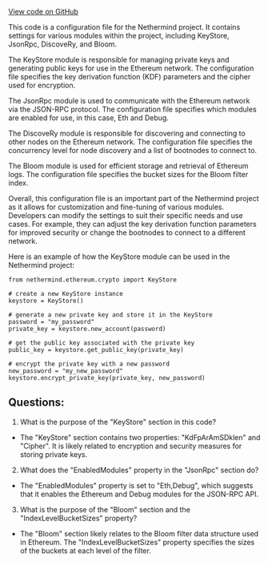 [View code on GitHub](https://github.com/NethermindEth/nethermind/src/Nethermind/Nethermind.Config.Test/SampleJson/CorrectSettingNames.cfg)

This code is a configuration file for the Nethermind project. It contains settings for various modules within the project, including KeyStore, JsonRpc, DiscoveRy, and Bloom.

The KeyStore module is responsible for managing private keys and generating public keys for use in the Ethereum network. The configuration file specifies the key derivation function (KDF) parameters and the cipher used for encryption.

The JsonRpc module is used to communicate with the Ethereum network via the JSON-RPC protocol. The configuration file specifies which modules are enabled for use, in this case, Eth and Debug.

The DiscoveRy module is responsible for discovering and connecting to other nodes on the Ethereum network. The configuration file specifies the concurrency level for node discovery and a list of bootnodes to connect to.

The Bloom module is used for efficient storage and retrieval of Ethereum logs. The configuration file specifies the bucket sizes for the Bloom filter index.

Overall, this configuration file is an important part of the Nethermind project as it allows for customization and fine-tuning of various modules. Developers can modify the settings to suit their specific needs and use cases. For example, they can adjust the key derivation function parameters for improved security or change the bootnodes to connect to a different network. 

Here is an example of how the KeyStore module can be used in the Nethermind project:

```
from nethermind.ethereum.crypto import KeyStore

# create a new KeyStore instance
keystore = KeyStore()

# generate a new private key and store it in the KeyStore
password = "my_password"
private_key = keystore.new_account(password)

# get the public key associated with the private key
public_key = keystore.get_public_key(private_key)

# encrypt the private key with a new password
new_password = "my_new_password"
keystore.encrypt_private_key(private_key, new_password)
```
## Questions: 
 1. What is the purpose of the "KeyStore" section in this code?
- The "KeyStore" section contains two properties: "KdFpArAmSDklen" and "Cipher". It is likely related to encryption and security measures for storing private keys.

2. What does the "EnabledModules" property in the "JsonRpc" section do?
- The "EnabledModules" property is set to "Eth,Debug", which suggests that it enables the Ethereum and Debug modules for the JSON-RPC API.

3. What is the purpose of the "Bloom" section and the "IndexLevelBucketSizes" property?
- The "Bloom" section likely relates to the Bloom filter data structure used in Ethereum. The "IndexLevelBucketSizes" property specifies the sizes of the buckets at each level of the filter.